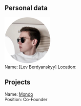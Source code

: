 ## Personal data
![ photo](../people/photo/lev_berdyanskyy.png)  
Name:  [Lev Berdyanskyy]
Location:
## Projects 
Name: [Mondo](../projects/mondo.md)  
Position: Co-Founder

  
